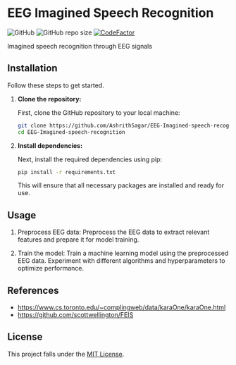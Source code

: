# EEG Imagined Speech Recognition

![GitHub](https://img.shields.io/github/license/AshrithSagar/EEG-Imagined-speech-recognition) ![GitHub repo size](https://img.shields.io/github/repo-size/AshrithSagar/EEG-Imagined-speech-recognition) [![CodeFactor](https://www.codefactor.io/repository/github/AshrithSagar/EEG-Imagined-speech-recognition/badge)](https://www.codefactor.io/repository/github/AshrithSagar/EEG-Imagined-speech-recognition)

Imagined speech recognition through EEG signals

## Installation

Follow these steps to get started.

1. **Clone the repository:**

   First, clone the GitHub repository to your local machine:

   ```bash
   git clone https://github.com/AshrithSagar/EEG-Imagined-speech-recognition.git
   cd EEG-Imagined-speech-recognition
   ```

2. **Install dependencies:**

   Next, install the required dependencies using pip:

   ```bash
   pip install -r requirements.txt
   ```

   This will ensure that all necessary packages are installed and ready for use.

## Usage

1. Preprocess EEG data: Preprocess the EEG data to extract relevant features and prepare it for model training.

2. Train the model: Train a machine learning model using the preprocessed EEG data. Experiment with different algorithms and hyperparameters to optimize performance.

## References

- https://www.cs.toronto.edu/~complingweb/data/karaOne/karaOne.html
- https://github.com/scottwellington/FEIS

## License

This project falls under the [MIT License](LICENSE).
